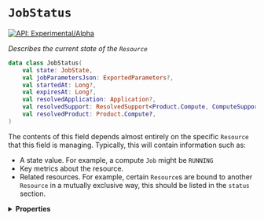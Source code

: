 # `JobStatus`


[![API: Experimental/Alpha](https://img.shields.io/static/v1?label=API&message=Experimental/Alpha&color=orange&style=flat-square)](/docs/developer-guide/core/api-conventions.md)


_Describes the current state of the `Resource`_

```kotlin
data class JobStatus(
    val state: JobState,
    val jobParametersJson: ExportedParameters?,
    val startedAt: Long?,
    val expiresAt: Long?,
    val resolvedApplication: Application?,
    val resolvedSupport: ResolvedSupport<Product.Compute, ComputeSupport>?,
    val resolvedProduct: Product.Compute?,
)
```
The contents of this field depends almost entirely on the specific `Resource` that this field is managing. Typically,
this will contain information such as:

- A state value. For example, a compute `Job` might be `RUNNING`
- Key metrics about the resource.
- Related resources. For example, certain `Resource`s are bound to another `Resource` in a mutually exclusive way, this
  should be listed in the `status` section.

<details>
<summary>
<b>Properties</b>
</summary>

<details>
<summary>
<code>state</code>: <code><code><a href='#jobstate'>JobState</a></code></code> The current of state of the `Job`.
</summary>



This will match the latest state set in the `updates`


</details>

<details>
<summary>
<code>jobParametersJson</code>: <code><code><a href='#exportedparameters'>ExportedParameters</a>?</code></code>
</summary>





</details>

<details>
<summary>
<code>startedAt</code>: <code><code><a href='https://kotlinlang.org/api/latest/jvm/stdlib/kotlin/-long/'>Long</a>?</code></code> Timestamp matching when the `Job` most recently transitioned to the `RUNNING` state.
</summary>



For `Job`s which suspend this might occur multiple times. This will always point to the latest pointin time it started running.


</details>

<details>
<summary>
<code>expiresAt</code>: <code><code><a href='https://kotlinlang.org/api/latest/jvm/stdlib/kotlin/-long/'>Long</a>?</code></code> Timestamp matching when the `Job` is set to expire.
</summary>



This is generally equal to `startedAt + timeAllocation`. Note that this field might be `null` if the `Job` has no associated deadline. For `Job`s that suspend however, this is more likely to beequal to the initial `RUNNING` state + `timeAllocation`.


</details>

<details>
<summary>
<code>resolvedApplication</code>: <code><code><a href='/docs/reference/dk.sdu.cloud.app.store.api.Application.md'>Application</a>?</code></code> The resolved application referenced by `application`.
</summary>



This attribute is not included by default unless `includeApplication` is specified.


</details>

<details>
<summary>
<code>resolvedSupport</code>: <code><code><a href='/docs/reference/dk.sdu.cloud.accounting.api.providers.ResolvedSupport.md'>ResolvedSupport</a>&lt;<a href='/docs/reference/dk.sdu.cloud.accounting.api.Product.Compute.md'>Product.Compute</a>, <a href='#computesupport'>ComputeSupport</a>&gt;?</code></code>
</summary>





</details>

<details>
<summary>
<code>resolvedProduct</code>: <code><code><a href='/docs/reference/dk.sdu.cloud.accounting.api.Product.Compute.md'>Product.Compute</a>?</code></code> The resolved product referenced by `product`.
</summary>



This attribute is not included by default unless `includeProduct` is specified.


</details>



</details>

